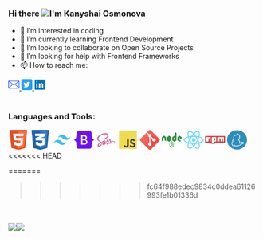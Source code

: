 
### Hi there <img src="https://media.giphy.com/media/hvRJCLFzcasrR4ia7z/giphy.gif" width="25px">I'm Kanyshai Osmonova
- 👀 I’m interested in coding
- 🌱 I’m currently learning Frontend Development
- 👯 I’m looking to collaborate on Open Source Projects
- 🤔 I’m looking for help with Frontend Frameworks
- 📫 How to reach me: <br /> 
<div>
<a href="mailto:osmonova.kanyshai@gmail.com">
  <img  alt="Kanyshai Osmonova" | Email" width="22px" src="images/email.svg" />
</a>
<a href="https://twitter.com/kaniosmonova">
  <img  alt="Kanyshai Osmonova" | Twitter" width="22px" src="images/twitter.svg" />
</a>
<a href="https://www.linkedin.com/in/kanyshai-osmonova-0a91001b8/">
  <img alt="Kanyshai's LinkedIN" | width="22px" src="images/linkedin.svg" />
</a>
</div>
<br />
<h3 align="left">Languages and Tools:</h3>
<div>
<img src="images/html.svg" alt="html" width="40" height="40">
<img src="images/css.svg" alt="css" width="40" height="40">
<img src="images/tailwind.svg" alt="tailwind" width="40" height="40">
<img src="images/bootstrap.svg" alt="bootstrap" width="40" height="40">
<img src="images/sass.svg" alt="sass" width="40" height="40">
<img src="images/js.svg" alt="js" width="40" height="40">
<img src="images/git.svg" alt="git" width="40" height="40">
<img src="images/node.svg" alt="node" width="40" height="40">
<img src="images/react.svg" alt="react" width="40" height="40">
<img src="images/npm.svg" alt="npm" width="40" height="40">
<img src="images/yarn.svg" alt="yarn" width="40" height="40">
</div>
<<<<<<< HEAD


=======
>>>>>>> fc64f988edec9834c0ddea61126993fe1b01336d
<!--
 <a href="https://www.w3.org/html/" target="_blank" rel="noreferrer"> <img src="https://raw.githubusercontent.com/devicons/devicon/master/icons/html5/html5-original-wordmark.svg" alt="html5" width="40" height="40"/> </a> 
 <a href="https://www.w3schools.com/css/" target="_blank" rel="noreferrer"> <img src="https://raw.githubusercontent.com/devicons/devicon/master/icons/css3/css3-original-wordmark.svg" alt="css3" width="40" height="40"/> </a> 
<a href="https://getbootstrap.com" target="_blank" rel="noreferrer"> <img src="https://raw.githubusercontent.com/devicons/devicon/master/icons/bootstrap/bootstrap-plain-wordmark.svg" alt="bootstrap" width="40" height="40"/> </a> <a href="https://www.cprogramming.com/" target="_blank" rel="noreferrer"> 
<a href="https://git-scm.com/" target="_blank" rel="noreferrer"> <img src="https://www.vectorlogo.zone/logos/git-scm/git-scm-icon.svg" alt="git" width="40" height="40"/> </a> <a href="https://developer.mozilla.org/en-US/docs/Web/JavaScript" target="_blank" rel="noreferrer"> <img src="https://raw.githubusercontent.com/devicons/devicon/master/icons/javascript/javascript-original.svg" alt="javascript" width="40" height="40"/> </a>
-->
<br />
<br />
<div>
<a href="https://github-readme-stats.vercel.app/api?username=kanyshaiosmonova&theme=tokyonight"> <img  align="left" src="https://github-readme-stats.vercel.app/api?username=kanyshaiosmonova&count_private=true&show_icons=true&theme=tokyonight" /></a>
<a href="https://github-readme-stats.vercel.app/api/top-langs/?username=kanyshaiosmonova&hide=php&theme=tokyonight"><img align="left" src="https://github-readme-stats.vercel.app/api/top-langs/?username=kanyshaiosmonova&hide=php&theme=tokyonight" /></a>
</div>
